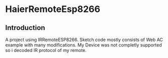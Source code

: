 # HaierRemoteEsp8266

## Introduction
A project using IRRemoteESP8266. Sketch code mostly consists of Web AC example with many modifications. My Device was not completly supported so i decoded IR protocol of my remote.
